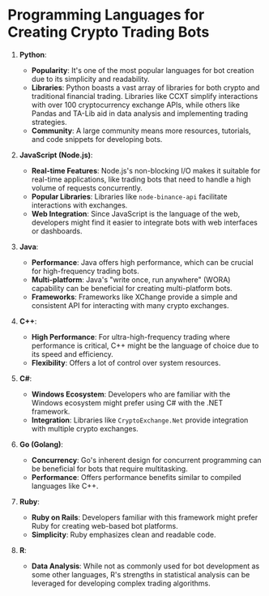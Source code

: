 # Programming Languages for Creating Crypto Trading Bots

1. **Python**:
   - **Popularity**: It's one of the most popular languages for bot creation due to its simplicity and readability.
   - **Libraries**: Python boasts a vast array of libraries for both crypto and traditional financial trading. Libraries like CCXT simplify interactions with over 100 cryptocurrency exchange APIs, while others like Pandas and TA-Lib aid in data analysis and implementing trading strategies.
   - **Community**: A large community means more resources, tutorials, and code snippets for developing bots.

2. **JavaScript (Node.js)**:
   - **Real-time Features**: Node.js's non-blocking I/O makes it suitable for real-time applications, like trading bots that need to handle a high volume of requests concurrently.
   - **Popular Libraries**: Libraries like `node-binance-api` facilitate interactions with exchanges.
   - **Web Integration**: Since JavaScript is the language of the web, developers might find it easier to integrate bots with web interfaces or dashboards.

3. **Java**:
   - **Performance**: Java offers high performance, which can be crucial for high-frequency trading bots.
   - **Multi-platform**: Java's "write once, run anywhere" (WORA) capability can be beneficial for creating multi-platform bots.
   - **Frameworks**: Frameworks like XChange provide a simple and consistent API for interacting with many crypto exchanges.

4. **C++**:
   - **High Performance**: For ultra-high-frequency trading where performance is critical, C++ might be the language of choice due to its speed and efficiency.
   - **Flexibility**: Offers a lot of control over system resources.

5. **C#**:
   - **Windows Ecosystem**: Developers who are familiar with the Windows ecosystem might prefer using C# with the .NET framework.
   - **Integration**: Libraries like `CryptoExchange.Net` provide integration with multiple crypto exchanges.

6. **Go (Golang)**:
   - **Concurrency**: Go's inherent design for concurrent programming can be beneficial for bots that require multitasking.
   - **Performance**: Offers performance benefits similar to compiled languages like C++.

7. **Ruby**:
   - **Ruby on Rails**: Developers familiar with this framework might prefer Ruby for creating web-based bot platforms.
   - **Simplicity**: Ruby emphasizes clean and readable code.

8. **R**:
   - **Data Analysis**: While not as commonly used for bot development as some other languages, R's strengths in statistical analysis can be leveraged for developing complex trading algorithms.
